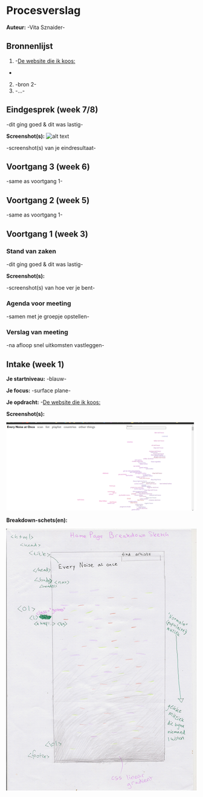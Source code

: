 # Procesverslag
**Auteur:** -Vita Sznaider-




## Bronnenlijst
1. -[De website die ik koos:](https://www.everynoise.com)
-
2. -bron 2-
3. -...-



## Eindgesprek (week 7/8)

-dit ging goed & dit was lastig-

**Screenshot(s):**
![alt text](/images/sreen.png "Screenshot 1")

-screenshot(s) van je eindresultaat-



## Voortgang 3 (week 6)

-same as voortgang 1-



## Voortgang 2 (week 5)

-same as voortgang 1-



## Voortgang 1 (week 3)

### Stand van zaken

-dit ging goed & dit was lastig-

**Screenshot(s):**

-screenshot(s) van hoe ver je bent-

### Agenda voor meeting

-samen met je groepje opstellen-

### Verslag van meeting

-na afloop snel uitkomsten vastleggen-



## Intake (week 1)

**Je startniveau:** -blauw-

**Je focus:** -surface plane-

**Je opdracht:** -[De website die ik koos:](https://www.everynoise.com)

**Screenshot(s):**

![alt text](/images/screen.png "Screenshot 1")

**Breakdown-schets(en):**

![alt text](/images/breakdown.png "Homepage Breakdown")


